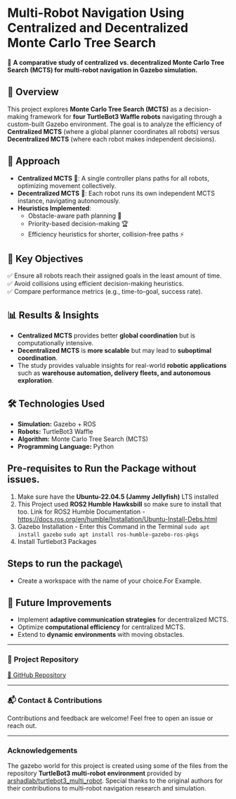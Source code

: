# Multi-Robot Navigation Using Centralized and Decentralized Monte Carlo Tree Search

🚀 **A comparative study of centralized vs. decentralized Monte Carlo Tree Search (MCTS) for multi-robot navigation in Gazebo simulation.**

## 📝 Overview
This project explores **Monte Carlo Tree Search (MCTS)** as a decision-making framework for **four TurtleBot3 Waffle robots** navigating through a custom-built Gazebo environment. The goal is to analyze the efficiency of **Centralized MCTS** (where a global planner coordinates all robots) versus **Decentralized MCTS** (where each robot makes independent decisions).

## 🔹 Approach
- **Centralized MCTS** 📡: A single controller plans paths for all robots, optimizing movement collectively.
- **Decentralized MCTS** 🤖: Each robot runs its own independent MCTS instance, navigating autonomously.
- **Heuristics Implemented**:
  - Obstacle-aware path planning 🛑
  - Priority-based decision-making 🏆
  - Efficiency heuristics for shorter, collision-free paths ⚡

## 🎯 Key Objectives
✅ Ensure all robots reach their assigned goals in the least amount of time.  
✅ Avoid collisions using efficient decision-making heuristics.  
✅ Compare performance metrics (e.g., time-to-goal, success rate).  

## 📊 Results & Insights
- **Centralized MCTS** provides better **global coordination** but is computationally intensive.  
- **Decentralized MCTS** is **more scalable** but may lead to **suboptimal coordination**.  
- The study provides valuable insights for real-world **robotic applications** such as **warehouse automation, delivery fleets, and autonomous exploration**.

## 🛠️ Technologies Used
- **Simulation:** Gazebo + ROS  
- **Robots:** TurtleBot3 Waffle  
- **Algorithm:** Monte Carlo Tree Search (MCTS)  
- **Programming Language:** Python

## Pre-requisites to Run the Package without issues.
1. Make sure have the **Ubuntu-22.04.5 (Jammy Jellyfish)** LTS installed 
2. This Project used **ROS2 Humble Hawksbill** so make sure to install that too.
   Link for ROS2 Humble Documentation - https://docs.ros.org/en/humble/Installation/Ubuntu-Install-Debs.html
3. Gazebo Installation - Enter this Command in the Terminal
   `sudo apt install gazebo`
   `sudo apt install ros-humble-gazebo-ros-pkgs`
5. Install Turtlebot3 Packages

## Steps to run the package\
- Create a workspace with the name of your choice.For Example.

## 📌 Future Improvements
- Implement **adaptive communication strategies** for decentralized MCTS.  
- Optimize **computational efficiency** for centralized MCTS.  
- Extend to **dynamic environments** with moving obstacles.  

---

### 📂 **Project Repository**
[🔗 GitHub Repository](https://github.com/varunlakshmanan11/Multi-Robot-Naviagtion-Using-Centralized-and-Decentralized-Monte-Carlo-Tree-Search)

---

### 📬 Contact & Contributions
Contributions and feedback are welcome! Feel free to open an issue or reach out.  

---

### Acknowledgements
The gazebo world for this project is created using some of the files from the repository **TurtleBot3 multi-robot environment** provided by [arshadlab/turtlebot3_multi_robot](https://github.com/arshadlab/turtlebot3_multi_robot). Special thanks to the original authors for their contributions to multi-robot navigation research and simulation.  
